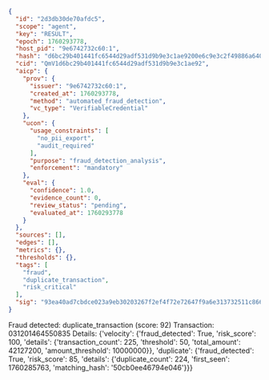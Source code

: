 ```json
{
  "id": "2d3db30de70afdc5",
  "scope": "agent",
  "key": "RESULT",
  "epoch": 1760293778,
  "host_pid": "9e6742732c60:1",
  "hash": "d6bc29b401441fc6544d29adf531d9b9e3c1ae9200e6c9e3c2f49886a64015c4",
  "cid": "QmV1d6bc29b401441fc6544d29adf531d9b9e3c1ae92",
  "aicp": {
    "prov": {
      "issuer": "9e6742732c60:1",
      "created_at": 1760293778,
      "method": "automated_fraud_detection",
      "vc_type": "VerifiableCredential"
    },
    "ucon": {
      "usage_constraints": [
        "no_pii_export",
        "audit_required"
      ],
      "purpose": "fraud_detection_analysis",
      "enforcement": "mandatory"
    },
    "eval": {
      "confidence": 1.0,
      "evidence_count": 0,
      "review_status": "pending",
      "evaluated_at": 1760293778
    }
  },
  "sources": [],
  "edges": [],
  "metrics": {},
  "thresholds": {},
  "tags": [
    "fraud",
    "duplicate_transaction",
    "risk_critical"
  ],
  "sig": "93ea40ad7cbdce023a9eb30203267f2ef4f72e72647f9a6e313732511c86670b"
}
```

Fraud detected: duplicate_transaction (score: 92)
Transaction: 031201464550835
Details: {'velocity': {'fraud_detected': True, 'risk_score': 100, 'details': {'transaction_count': 225, 'threshold': 50, 'total_amount': 42127200, 'amount_threshold': 10000000}}, 'duplicate': {'fraud_detected': True, 'risk_score': 85, 'details': {'duplicate_count': 224, 'first_seen': 1760285763, 'matching_hash': '50cb0ee46794e046'}}}